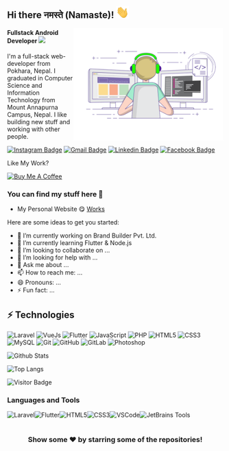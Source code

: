 ## Hi there नमस्ते (Namaste)! <img src="https://github.com/inspirasiprogrammer/inspirasiprogrammer/blob/main/wave.gif" width="30px">
<img align="right" alt="GIF" src="https://raw.githubusercontent.com/devSouvik/devSouvik/master/gif3.gif" width="350" style="max-width: 100%;">
<h4> Fullstack Android Developer <img src="https://media.giphy.com/media/WUlplcMpOCEmTGBtBW/giphy.gif" width="30"> </h4>
I'm a full-stack web-developer from Pokhara, Nepal. I graduated in Computer Science and Information Technology from Mount Annapurna Campus, Nepal. I like building new stuff and working with other people.


[![Instagram Badge](https://img.shields.io/badge/-@ashishpaudel-purple?style=flat-square&logo=instagram&logoColor=white&link=https://www.instagram.com/ashishpaudel1/)](https://www.instagram.com/ashishpaudel1/)
[![Gmail Badge](https://img.shields.io/badge/-ashishpaudel@gmail.com-c14438?style=flat-square&logo=Gmail&logoColor=white&link=mailto:ashishpaudel54@gmail.com)](mailto:ashishpaudel54@gmail.com)
[![Linkedin Badge](https://img.shields.io/badge/-AshishPaudel-blue?style=flat-square&logo=Linkedin&logoColor=white&link=https://www.linkedin.com/in/ashish-paudel/)](https://www.linkedin.com/in/ashish-paudel/)
[![Facebook Badge](https://img.shields.io/badge/-@ashishPaudel-0088CC?style=flat&logo=Facebook&logoColor=white)](https://www.facebook.com/ashishpaudelofficial/ "Contact on Facebook")

Like My Work?

<a href="https://www.buymeacoffee.com/ashishpaudel" target="_blank"><img src="https://cdn.buymeacoffee.com/buttons/v2/default-yellow.png" alt="Buy Me A Coffee" height="60px" width="217px" ></a>

### You can find my stuff here :leaves:

- My Personal Website :yum: [Works](https://github.com/a5hi5hx)

Here are some ideas to get you started:

- 🔭 I’m currently working on Brand Builder Pvt. Ltd.
- 🌱 I’m currently learning Flutter & Node.js
- 👯 I’m looking to collaborate on ...
- 🤔 I’m looking for help with ...
- 💬 Ask me about ...
- 📫 How to reach me: ...
- 😄 Pronouns: ...
- ⚡ Fun fact: ...

## ⚡ Technologies

<!--- just --->

![Laravel](https://img.shields.io/badge/-Laravel-00599C?style=flat-square&logo=Laravel)
![VueJs](https://img.shields.io/badge/vuejs-2.x-brightgreen.svg?style=flat-square)
![Flutter](https://img.shields.io/badge/-Flutter-black?style=flat-square&logo=flutter)
![JavaScript](https://img.shields.io/badge/-JavaScript-black?style=flat-square&logo=javascript)
![PHP](https://img.shields.io/badge/-PHP-black?style=flat-square&logo=php)
![HTML5](https://img.shields.io/badge/-HTML5-E34F26?style=flat-square&logo=html5&logoColor=white)
![CSS3](https://img.shields.io/badge/-CSS3-1572B6?style=flat-square&logo=css3)
![MySQL](https://img.shields.io/badge/-MySQL-black?style=flat-square&logo=mysql)
![Git](https://img.shields.io/badge/-Git-black?style=flat-square&logo=git)
![GitHub](https://img.shields.io/badge/-GitHub-181717?style=flat-square&logo=github)
![GitLab](https://img.shields.io/badge/-GitLab-FCA121?style=flat-square&logo=gitlab)
![Photoshop](https://img.shields.io/badge/-Photoshop-black?style=flat-square&logo=photoshop)

![Github Stats](https://github-readme-stats.vercel.app/api?username=a5hi5hx&count_private=true&show_icons=true&include_all_commits=true)

![Top Langs](https://github-readme-stats.vercel.app/api/top-langs/?username=a5hi5hx&hide=TeX&layout=compact)

![Visitor Badge](https://komarev.com/ghpvc/?username=prajwal100&color=green)

### Languages and Tools

<img align="left" src="https://simpleicons.org/icons/laravel.svg" alt="Laravel" height="40px" />
<img align="left" src="https://simpleicons.org/icons/flutter.svg" alt="Flutter" height="40px" />
<img align="left" src="https://simpleicons.org/icons/html5.svg" alt="HTML5" height="40px" />
<img align="left" src="https://simpleicons.org/icons/css3.svg" alt="CSS3" height="40px" />
<img align="left" src="https://simpleicons.org/icons/visualstudiocode.svg" alt="VSCode" height="40px" />
<img align="left" src="https://simpleicons.org/icons/jetbrains.svg" alt="JetBrains Tools" height="40px" />
<br />

#

<div align="center">

### Show some ❤️ by starring some of the repositories!

</div>
